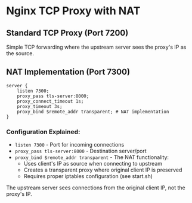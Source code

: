 # Nginx TCP Proxy with NAT

## Standard TCP Proxy (Port 7200)
Simple TCP forwarding where the upstream server sees the proxy's IP as the source.

## NAT Implementation (Port 7300)

```nginx
server {
    listen 7300;
    proxy_pass tls-server:8000;
    proxy_connect_timeout 1s;
    proxy_timeout 3s;
    proxy_bind $remote_addr transparent; # NAT implementation
}
```

### Configuration Explained:

- `listen 7300` - Port for incoming connections
- `proxy_pass tls-server:8000` - Destination server/port
- `proxy_bind $remote_addr transparent` - The NAT functionality:
  - Uses client's IP as source when connecting to upstream
  - Creates a transparent proxy where original client IP is preserved
  - Requires proper iptables configuration (see start.sh)

The upstream server sees connections from the original client IP, not the proxy's IP.